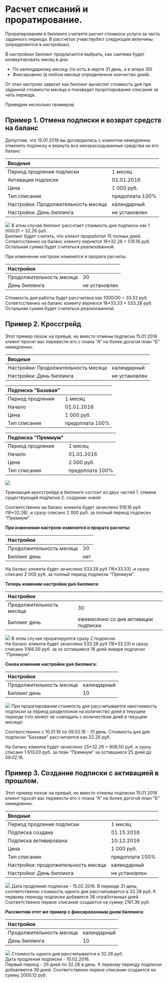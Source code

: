 # Расчет списаний и проратирование.

Проратированем в биллинге считаетя расчет стоимоси услуги за часть заданного периода. В рассчетах учавствубют следующеи величины \(определяются в настройках\).

В настройках биллинг предлагается выбрать, как саитема будет конвертировать месяц в дни:

* По календарному месяцу \(то есть в марте 31 день, а в апере 30\)
* Фиксировнно \(в любом месяце определенное коичество дней\). 

От этих настроек зависит как биллинг вычислит стоимость дня при заданной стоимости месяца и поизведет прорптирование списания за чать периода.

Приведем несколько примеров.

## Пример 1. Отмена подписки и возврат средств на баланс

Допустим, что 15.01.2016 вы договорились с клиентом немедленно отменить подписку и вернуть все неизрасходованные средства на его баланс

| Вводные |  |
| :--- | :--- |
| Период продления подписки | 1 месяц |
| Активация подписки | 01.01.2016 |
| Цена | 1 000 руб. |
| Тип списания | предоплата 100% |
| Настройки: Продолжительность месяца | календарный |
| Настройки: День биллинга | не установлен |

![](../.gitbook/assets/prorata-1.png) В этом случае биллинг рассчтает стоимость дня подписки как 1 000/31 = 32.26 руб.  
Биллинг будет считать, что клиент проработал 15 полных дней. Cответсственно на баланс клиенту вернется 16\*32.26 = 516.16 руб. Остальная сумма будет считаться реализованной.

При изменении настроек изменятся и прората расчеты:

| Настройки |  |
| :--- | :--- |
| Продолжительность месяца | 30 |
| День биллинга | не установлен |

Стоимость дня работы будет рассчитана как 1000/30 = 33.33 руб.  
Cответсственно на баланс клиенту вернется 16\*33.33 = 533.28 руб.  
Остальная сумма будет считаться реализованной.

## Пример 2. Кроссгрейд

Этот пример похож на превый, но вместо отмены подписки 15.01.2016 клиент просит вас перевести его с плана "А" на более догогой план "Б" немедленно.

| Вводные |  |
| :--- | :--- |
| Настройки: Продолжительность месяца | календарный |
| Настройки: День биллинга | не установлен |

| Подписка "Базовая" |  |
| :--- | :--- |
| Период продления | 1 месяц |
| Начало | 01.01.2016 |
| Цена | 1 000 руб. |
| Тип списания | предоплата 100% |

| Подписка "Премиум" |  |
| :--- | :--- |
| Период продления | 1 месяц |
| Начало | 01.01.2016 |
| Цена | 2 000 руб. |
| Тип списания | предоплата 100% |

![](../.gitbook/assets/prorata-2.png)

Транзакция кроссгрейда в биллинге состоит из двух частей 1. отмена существующей подписки 2. создание новой

Соответственно на баланс клиента будет зачислено 516.16 руб \(16\*32.26\). и сразу списано 2 000 руб. за полный период подписки "Премиум".

**При изменении настроек изменятся и прората расчеты:**

| Настройки |  |
| :--- | :--- |
| Продолжительность месяца | 30 |
| Биллинг день | нет |

На баланс клиента будет зачислено 533.28 руб \(16\*33.33\). и сразу списано 2 000 руб. за полный период подписки "Премиум".

**Теперь изменим настройки дня биллинга:**

| Настройки |  |
| :--- | :--- |
| Продолжительность месяца | 30 |
| Биллинг день | ежемесячно со дня активации подписки |

![](../.gitbook/assets/prorata-21.png) В этом случае проратируется сразу 2 подписки.  
На баланс клиента будет зачислено 533.28 руб \(16\*33.33\) и сразу списано 1066.56 руб. за за оставшиеся 16 дней января подписки "Премиум".

**Снова изменим настройки дня биллинга:**

| Настройки |  |
| :--- | :--- |
| Продолжительность месяца | календарный |
| Биллинг день | 10 |

![](../.gitbook/assets/prorata-2-2.png) При проратировании стоимость дня рассчитывается какстоимость подписки за период разделлоное на количество дней в текущем периоде \(что может не совпадать с количеством дней в текущем месяце\)

Соответственно с 10.01.16 по 09.02.16 - 31 день. Стоимость дня для подписки "Базовая" рассчитается как 32.26 руб.

На баланс клиента будет зачислено 25\*32.26 = 806.50 руб. и сразу списано 1 613.00 руб. за план "Премиум" за оставшиеся 25 дней до 09.02.16.

## Пример 3. Создание подписки с активацией в прошлом.

Этот пример похож на превый, но вместо отмены подписки 15.01.2016 клиент просит вас перевести его с плана "А" на более догогой план "Б" немедленно.

| Вводные |  |
| :--- | :--- |
| Период продления подписки | 1 месяц |
| Подписка создана | 01.15.2016 |
| Подписка активирована | 10.12.2016 |
| Цена | 1 000 руб. |
| Тип списания | предоплата 100% |
| Настройки: продолжительность месяца | календарный |
| Настройки: День биллинга | не установлен |

![](../.gitbook/assets/prorata-3-1.png) Дата продления подписки - 15.02.2016. В периоде 31 день, соответственно стоимость одного дня рассчитывается в 32.26 руб. К первому периоду подписки добавится 36 отработанных дней. Соответственно первое списание создается на сумму 2161.36 руб.

**Рассмотим этот же пример с фиксированным днем биллинга:**

| Настройки |  |
| :--- | :--- |
| Продолжительность месяца | календарный |
| День биллинга | 10 |

![](../.gitbook/assets/prorata-3-2.png) Стоимость одного дня рассчитывается в 32.26 руб.  
Дата продления подписки - 10.02.2016.  
Первый период - 26 дней по 32.26 в день. К первому периоду подписки добавляется 36 дней. Соответственно первое списание создается на сумму 2000.12 руб.


